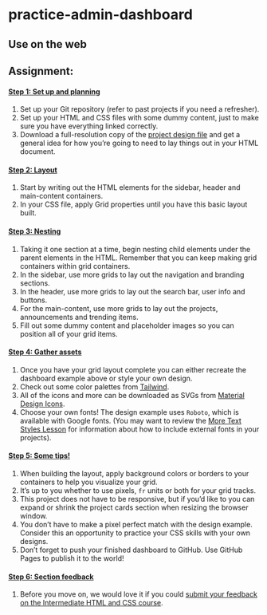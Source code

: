 # practice-admin-dashboard

## Use on the web



## Assignment:

#### [Step 1: Set up and planning](https://www.theodinproject.com/lessons/node-path-intermediate-html-and-css-admin-dashboard#step-1-set-up-and-planning)

1.  Set up your Git repository (refer to past projects if you need a refresher).
2.  Set up your HTML and CSS files with some dummy content, just to make sure you have everything linked correctly.
3.  Download a full-resolution copy of the  [project design file](https://cdn.statically.io/gh/TheOdinProject/curriculum/43cc6ab69fdfbef40d431a65677d2144668930ac/intermediate_html_css/grid/project_admin_dashboard/imgs/dashboard-project.png)  and get a general idea for how you’re going to need to lay things out in your HTML document.

#### [Step 2: Layout](https://www.theodinproject.com/lessons/node-path-intermediate-html-and-css-admin-dashboard#step-2-layout)

1.  Start by writing out the HTML elements for the sidebar, header and main-content containers.
2.  In your CSS file, apply Grid properties until you have this basic layout built.

#### [Step 3: Nesting](https://www.theodinproject.com/lessons/node-path-intermediate-html-and-css-admin-dashboard#step-3-nesting)

1.  Taking it one section at a time, begin nesting child elements under the parent elements in the HTML. Remember that you can keep making grid containers within grid containers.
2.  In the sidebar, use more grids to lay out the navigation and branding sections.
3.  In the header, use more grids to lay out the search bar, user info and buttons.
4.  For the main-content, use more grids to lay out the projects, announcements and trending items.
5.  Fill out some dummy content and placeholder images so you can position all of your grid items.

#### [Step 4: Gather assets](https://www.theodinproject.com/lessons/node-path-intermediate-html-and-css-admin-dashboard#step-4-gather-assets)

1.  Once you have your grid layout complete you can either recreate the dashboard example above or style your own design.
2.  Check out some color palettes from  [Tailwind](https://tailwindcss.com/docs/customizing-colors).
3.  All of the icons and more can be downloaded as SVGs from  [Material Design Icons](https://pictogrammers.com/library/mdi/).
4.  Choose your own fonts! The design example uses  `Roboto`, which is available with Google fonts. (You may want to review the  [More Text Styles Lesson](https://www.theodinproject.com/lessons/intermediate-html-and-css-more-text-styles)  for information about how to include external fonts in your projects).

#### [Step 5: Some tips!](https://www.theodinproject.com/lessons/node-path-intermediate-html-and-css-admin-dashboard#step-5-some-tips)

1.  When building the layout, apply background colors or borders to your containers to help you visualize your grid.
2.  It’s up to you whether to use pixels,  `fr`  units or both for your grid tracks.
3.  This project does not have to be responsive, but if you’d like to you can expand or shrink the project cards section when resizing the browser window.
4.  You don’t have to make a pixel perfect match with the design example. Consider this an opportunity to practice your CSS skills with your own designs.
5.  Don’t forget to push your finished dashboard to GitHub. Use GitHub Pages to publish it to the world!

#### [Step 6: Section feedback](https://www.theodinproject.com/lessons/node-path-intermediate-html-and-css-admin-dashboard#step-6-section-feedback)

1.  Before you move on, we would love it if you could  [submit your feedback on the Intermediate HTML and CSS course](https://docs.google.com/forms/d/e/1FAIpQLSf_hNwIjvqcPZyl9Lx41mgJNQKp04qOro03SI8ABw4Zp7U_4w/viewform?usp=sf_link).